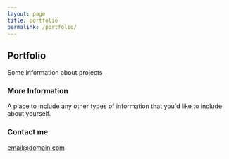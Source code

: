 ```yaml
---
layout: page
title: portfolio
permalink: /portfolio/
---
```


## Portfolio

Some information about projects

### More Information

A place to include any other types of information that you'd like to include about yourself.

### Contact me

[email@domain.com](mailto:email@domain.com)